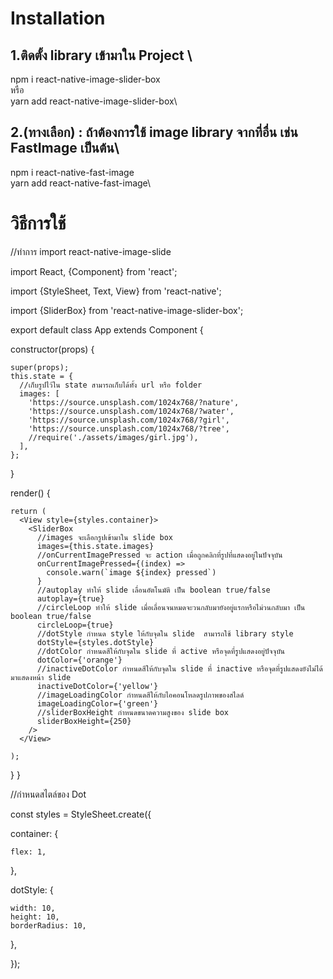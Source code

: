 # Installation
## 1.ติดตั้ง library เข้ามาใน Project \
  npm i react-native-image-slider-box\
  หรือ\
  yarn add react-native-image-slider-box\
## 2.(ทางเลือก) : ถ้าต้องการใช้ image library จากที่อื่น เช่น FastImage เป็นต้น\
npm i react-native-fast-image\
yarn add react-native-fast-image\

# วิธีการใช้
//ทำการ import react-native-image-slide

import React, {Component} from 'react';

import {StyleSheet, Text, View} from 'react-native';

import {SliderBox} from 'react-native-image-slider-box';

export default class App extends Component {

  constructor(props) {
  
    super(props);
    this.state = {
      //เก็บรูปไว้ใน state สามารถเก็บได้ทั้ง url หรือ folder
      images: [
        'https://source.unsplash.com/1024x768/?nature',
        'https://source.unsplash.com/1024x768/?water',
        'https://source.unsplash.com/1024x768/?girl',
        'https://source.unsplash.com/1024x768/?tree',
        //require('./assets/images/girl.jpg'),
      ],
    };
  }
  
  render() {
  
    return (
      <View style={styles.container}>
        <SliderBox
          //images จะเลือกรูปเข้ามาใน slide box    
          images={this.state.images}
          //onCurrentImagePressed จะ action เมื่อถูกคลิกที่รูปที่แสดงอยู่ในปัจจุบัน
          onCurrentImagePressed={(index) =>
            console.warn(`image ${index} pressed`)
          }
          //autoplay ทำให้ slide เลื่อนอัตโนมัติ เป็น boolean true/false
          autoplay={true}
          //circleLoop ทำให้ slide เมื่อเลื่อนจนหมดจะวนกลับมายังอยู่แรกหรือไม่วนกลับมา เป็น boolean true/false
          circleLoop={true}
          //dotStyle กำหนด style ให้กับจุดใน slide  สามารถใช้ library style
          dotStyle={styles.dotStyle}
          //dotColor กำหนดสีให้กับจุดใน slide ที่ active หรือจุดที่รูปแสดงอยู่ปัจจุบัน
          dotColor={'orange'}
          //inactiveDotColor กำหนดสีให้กับจุดใน slide ที่ inactive หรือจุดที่รูปแสดงยังไม่ได้มาแสดงหน้า slide
          inactiveDotColor={'yellow'}
          //imageLoadingColor กำหนดสีให้กับไอคอนโหลดรูปภาพของสไลด์
          imageLoadingColor={'green'}
          //sliderBoxHeight กำหนดขนาดความสูงของ slide box
          sliderBoxHeight={250}
        />
      </View>
      
    );
  }
}

//กำหนดสไตล์ของ Dot

const styles = StyleSheet.create({

  container: {
  
    flex: 1,
    
  },
  
  dotStyle: {
  
    width: 10,
    height: 10,
    borderRadius: 10,
    
  },
  
});



